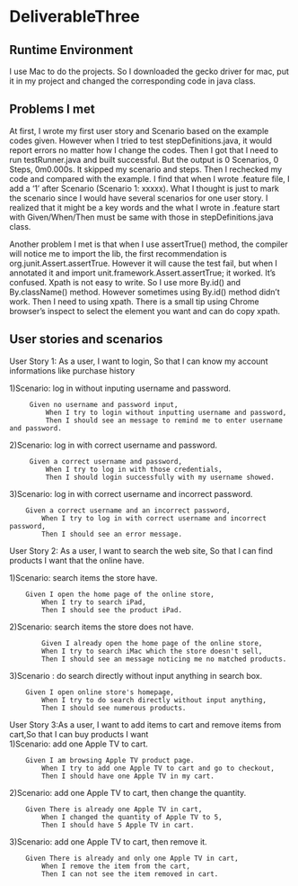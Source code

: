 # DeliverableThree
Runtime Environment
----------------------
I use Mac to do the projects. So I downloaded the gecko driver for mac, put it in my project and changed the corresponding code in java class.

Problems I met
--------------------
At first, I wrote my first user story and Scenario based on the example codes given. However when I tried to test stepDefinitions.java, it would report errors no matter how I change the codes. Then I got that I need to run testRunner.java and built successful. But the output is 0 Scenarios, 0 Steps, 0m0.000s. It skipped my scenario and steps. Then I rechecked my code and compared with the example. I find that when I wrote .feature file, I add a ‘1’ after Scenario (Scenario 1: xxxxx). What I thought is just to mark the scenario since I would have several scenarios for one user story.  I realized that it might be a key words and the what I wrote in .feature start with Given/When/Then must be same with those in stepDefinitions.java class. 

Another problem I met is that when I use assertTrue() method, the compiler will notice me to import the lib, the first recommendation  is org.junit.Assert.assertTrue. However it will cause the test fail, but when I annotated it and import unit.framework.Assert.assertTrue; it worked. It’s confused.
Xpath is not easy to write. So I use more By.id() and By.className() method. However sometimes using By.id() method didn’t work. Then I need to using xpath. There is a small tip using Chrome browser’s inspect to select the element you want and can do copy xpath.

User stories and scenarios
--------------------
User Story 1: As a user, I want to login, So that I can know my account informations like purchase history</br>  

1)Scenario: log in without inputing username and password.  

	     Given no username and password input,
             When I try to login without inputting username and password,
             Then I should see an message to remind me to enter username and password.	  
	     
2)Scenario: log in with correct username and password.  

	     Given a correct username and password,
             When I try to log in with those credentials,
             Then I should login successfully with my username showed.	     
	     
3)Scenario: log in with correct username and incorrect password.  

	    Given a correct username and an incorrect password,
            When I try to log in with correct username and incorrect password,
            Then I should see an error message.
	    
User Story 2: As a user, I want to search the web site, So that I can find products I want that the online have.  

1)Scenario: search items the store have.  

	    Given I open the home page of the online store,	    
            When I try to search iPad,
            Then I should see the product iPad.    
	    
2)Scenario: search items the store does not have.  

            Given I already open the home page of the online store, 
            When I try to search iMac which the store doesn't sell, 
            Then I should see an message noticing me no matched products.   
	    
3)Scenario : do search directly without input anything in search box.  

	    Given I open online store's homepage,
            When I try to do search directly without input anything,
            Then I should see numerous products.  
	    	    
User Story 3:As a user, I want to add items to cart and remove items from cart,So that I can buy products I want</br>
1)Scenario: add one Apple TV to cart.  

	    Given I am browsing Apple TV product page.
            When I try to add one Apple TV to cart and go to checkout,
            Then I should have one Apple TV in my cart.	    
	    
2)Scenario: add one Apple TV to cart, then change the quantity.  

	    Given There is already one Apple TV in cart,
            When I changed the quantity of Apple TV to 5,
            Then I should have 5 Apple TV in cart.  
	    
3)Scenario: add one Apple TV to cart, then remove it.  

	    Given There is already and only one Apple TV in cart,
            When I remove the item from the cart,
            Then I can not see the item removed in cart.
